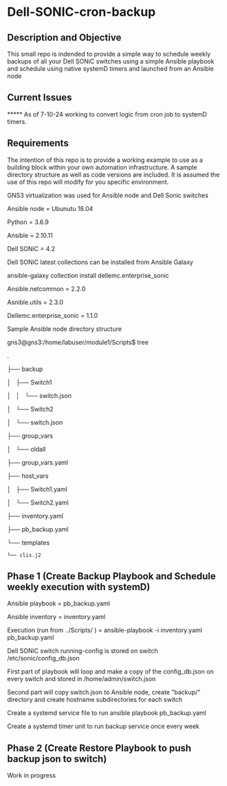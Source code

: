# Dell-SONIC-cron-backup

## Description and Objective

This small repo is indended to provide a simple way to schedule weekly backups of all your Dell SONiC switches using a simple Ansible playbook and schedule using native systemD timers and launched from an Ansible node

## Current Issues

***** As of 7-10-24 working to convert logic from cron job to systemD timers.

## Requirements

  The intention of this repo is to provide a working example to use as a building block within your own automation infrastructure.  A sample directory structure as well as code versions are included.  It is assumed the use of this repo will modify for you specific environment.

  GNS3 virtualization was used for Ansible node and Dell Sonic switches
  
  Ansible node = Ubunutu 18.04
  
  Python = 3.6.9
  
  Ansible = 2.10.11
  
  Dell SONiC = 4.2
  
  Dell SONiC latest collections can be installed from Ansible Galaxy
  
  ansible-galaxy collection install dellemc.enterprise_sonic
  
  Ansible.netcommon = 2.2.0
  
  Asnible.utils = 2.3.0
  
  Dellemc.enterprise_sonic = 1.1.0
  
Sample Ansible node directory structure

gns3@gns3:/home/labuser/module1/Scripts$ tree

.

├── backup

│   ├── Switch1

│   │   └── switch.json

│   └── Switch2

│       └── switch.json

├── group_vars

│   └── oldall

├── group_vars.yaml

├── host_vars

│   ├── Switch1.yaml

│   └── Switch2.yaml

├── inventory.yaml

├── pb_backup.yaml

└── templates

    └── clis.j2

## Phase 1 (Create Backup Playbook and Schedule weekly execution with systemD)

Ansible playbook = pb_backup.yaml

Ansible inventory = inventory.yaml

Execution (run from ../Scripts/ ) = ansible-playbook -i inventory.yaml pb_backup.yaml

Dell SONiC switch running-config is stored on switch /etc/sonic/config_db.json

First part of playbook will loop and make a copy of the config_db.json on every switch and stored in /home/admin/switch.json

Second part will copy switch.json to Ansible node, create "backup/" directory and create hostname subdirectories for each switch

Create a systemd service file to run ansible playbook pb_backup.yaml

Create a systemd timer unit to run backup service once every week

## Phase 2 (Create Restore Playbook to push backup json to switch)

Work in progress

